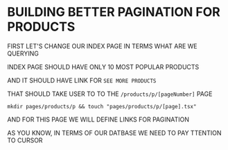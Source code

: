 # BUILDING BETTER PAGINATION FOR PRODUCTS

FIRST LET'S CHANGE OUR INDEX PAGE IN TERMS WHAT ARE WE QUERYING

INDEX PAGE SHOULD HAVE ONLY 10 MOST POPULAR PRODUCTS

AND IT SHOULD HAVE LINK FOR `SEE MORE PRODUCTS`

THAT SHOULD TAKE USER TO TO THE `/products/p/[pageNumber]` PAGE

```
mkdir pages/products/p && touch "pages/products/p/[page].tsx"
```

AND FOR THIS PAGE WE WILL DEFINE LINKS FOR PAGINATION

AS YOU KNOW, IN TERMS OF OUR DATBASE WE NEED TO PAY TTENTION TO CURSOR
